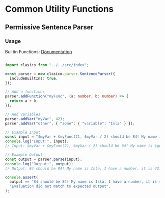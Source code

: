 <!-- THIS FILE IS @autogenerated DO NOT EDIT -->

# Common Utility Functions

## Permissive Sentence Parser

### Usage

Builtin Functions: [Documentation](./src/eval/README.md)

```ts

import clasico from "../../src/index";

const parser = new clasico.parser.SentenceParser({
  includeBuiltIns: true,
});

// Add a functions
parser.addFunction("myFunc", (a: number, b: number) => {
  return a + b;
});

// Add variables
parser.addVar("myVar", 42);
parser.addVar("other", { "some": { "variable": "Isla" } });

// Example Input
const input = "$myVar + $myFunc(21, $myVar / 2) should be 84! My name is $getattr($other, 'some.variable'), I have a number, it is $myVar.";
console.log("Input:", input);
// Input: $myVar + $myFunc(21, $myVar / 2) should be 84! My name is $getattr($other, 'some.variable'), I have a number, it is $myVar.

// Example Output
const output = parser.parse(input);
console.log("Output:", output);
// Output: 84 should be 84! My name is Isla, I have a number, it is 42.

console.assert(
  output == "84 should be 84! My name is Isla, I have a number, it is 42.",
  "Evaluation did not match to expected output",
);


```
